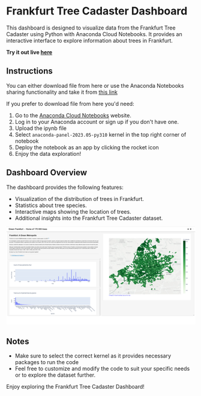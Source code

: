 # Frankfurt Tree Cadaster Dashboard

This dashboard is designed to visualize data from the Frankfurt Tree Cadaster using Python with Anaconda Cloud Notebooks. 
It provides an interactive interface to explore information about trees in Frankfurt.

**Try it out live [here](https://bright-black-speckled-palm-pitviper.anacondaapps.cloud)**

## Instructions

You can either download file from here or use the Anaconda Notebooks sharing functionality and take it from [this link](https://anaconda.cloud/share/notebooks/b9ca8755-e281-4e90-8de0-8be082803308/overview)

If you prefer to download file from here you'd need:
1. Go to the [Anaconda Cloud Notebooks](nb.anaconda.cloud) website.
2. Log in to your Anaconda account or sign up if you don't have one.
3. Upload the ipynb file
4. Select `anaconda-panel-2023.05-py310` kernel in the top right corner of notebook
5. Deploy the notebook as an app by clicking the rocket icon
6. Enjoy the data exploration!

## Dashboard Overview

The dashboard provides the following features:

- Visualization of the distribution of trees in Frankfurt.
- Statistics about tree species.
- Interactive maps showing the location of trees.
- Additional insights into the Frankfurt Tree Cadaster dataset.

![Dashboard Screenshot](screenshot.png)

## Notes

- Make sure to select the correct kernel as it provides necessary packages to run the code
- Feel free to customize and modify the code to suit your specific needs or to explore the dataset further.

Enjoy exploring the Frankfurt Tree Cadaster Dashboard!

